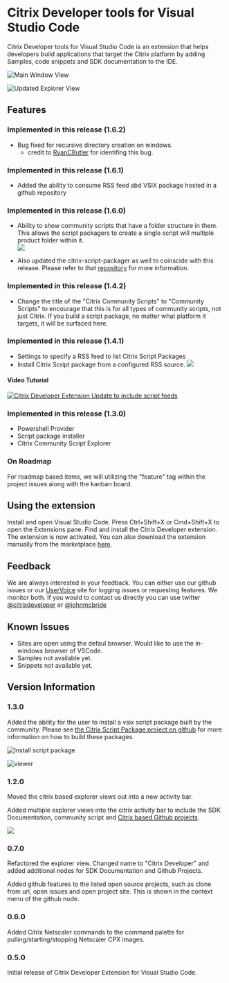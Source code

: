 # Citrix Developer tools for Visual Studio Code

Citrix Developer tools for Visual Studio Code is an extension that helps developers build applications that target the Citrix platform by adding Samples, code snippets and SDK documentation to the IDE.

![Main Window View](images/maindemo.gif)

![Updated Explorer View](images/mainview.png)

## Features

### Implemented in this release (1.6.2)

- Bug fixed for recursive directory creation on windows.
    * credit to [RyanCButler](http://www.twitter.com/Ryan_C_Butler) for identifing this bug.

### Implemented in this release (1.6.1)

- Added the ability to consume RSS feed abd VSIX package hosted in a github repository

### Implemented in this release (1.6.0)
- Ability to show community scripts that have a folder structure in them. This allows the script packagers to create a single script will multiple product folder within it.  
![](images/communityscripts-tree.png)

- Also updated the citrix-script-packager as well to coinscide with this release. Please refer to that [repository](https://github.com/citrix/citrix-script-packager) for more information.

### Implemented in this release (1.4.2)

- Change the title of the "Citrix Community Scripts" to "Community Scripts" to encourage that this is for all types of community scripts, not just Citrix. If you build a script package, no matter what platform it targets, it will be surfaced here.

### Implemented in this release (1.4.1)

- Settings to specify a RSS feed to list Citrix Script Packages
- Install Citrix Script package from a configured RSS source.
![](images/vscode-update141.png)

#### Video Tutorial
[![Citrix Developer Extension Update to include script feeds](https://img.youtube.com/vi/DZ4CcWIyT-Y/0.jpg)](https://www.youtube.com/watch?v=DZ4CcWIyT-Y)

### Implemented in this release (1.3.0)

- Powershell Provider
- Script package installer
- Citrix Community Script Explorer

### On Roadmap

For roadmap based items, we will utilizing the "feature" tag within the project issues along with the kanban board.

## Using the extension

Install and open Visual Studio Code. Press Ctrl+Shift+X or Cmd+Shift+X to open the Extensions pane. Find and install the Citrix Developer extension.  The extension is now activated. You can also download the extension manually from the marketplace [here](https://marketplace.visualstudio.com/items?itemName=CitrixDeveloper.citrixdeveloper-vscode).

## Feedback

We are always interested in your feedback. You can either use our github issues or our [UserVoice](http://www.tinyurl.com/citrixuservoice) site for logging issues or requesting features. We monitor both. If you would to contact us directly you can use twitter [@citrixdeveloper](https://www.twitter.com/citrixdeveloper) or [@johnmcbride](http://www.twitter.com/johnmcbride)

## Known Issues

- Sites are open using the defaul browser. Would like to use the in-windows browser of VSCode.
- Samples not available yet.
- Snippets not available yet.

## Version Information

### 1.3.0

Added the ability for the user to install a vsix script package built by the community. Please see [the Citrix Script Package project on github](https://github.com/citrix/citrix-script-packager) for more information on how to build these packages.

![Install script package](images/installpackage-cmd.png)

![viewer](images/packageviewer.png)

### 1.2.0

Moved the citrix based explorer views out into a new activity bar.

Added multiple explorer views into the citrix activity bar to include the SDK Documentation, community script and [Citrix based Github projects](https://www.github.com/citrix).

![](images/explorerbar-main.png)

### 0.7.0

Refactored the explorer view. Changed name to "Citrix Developer" and added additional nodes for SDK Documentation and Github Projects.

Added github features to the listed open source projects, such as clone from url, open issues and open project site. This is shown in the context menu of the github node.

### 0.6.0

Added Citrix Netscaler commands to the command palette for pulling/starting/stopping Netscaler CPX images.

### 0.5.0

Initial release of Citrix Developer Extension for Visual Studio Code.
